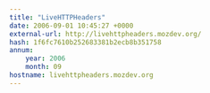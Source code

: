 ```yaml
---
title: "LiveHTTPHeaders"
date: 2006-09-01 10:45:27 +0000
external-url: http://livehttpheaders.mozdev.org/
hash: 1f6fc7610b252683381b2ecb8b351758
annum:
    year: 2006
    month: 09
hostname: livehttpheaders.mozdev.org
---
```



